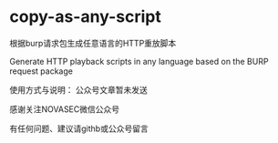 # copy-as-any-script
根据burp请求包生成任意语言的HTTP重放脚本

Generate HTTP playback scripts in any language based on the BURP request package


使用方式与说明： 公众号文章暂未发送

感谢关注NOVASEC微信公众号

有任何问题、建议请githb或公众号留言
